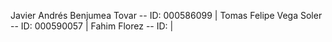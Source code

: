 Javier Andrés Benjumea Tovar -- ID: 000586099 |
Tomas Felipe Vega Soler -- ID: 000590057 |
Fahim Florez -- ID: |